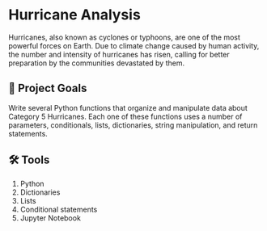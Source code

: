 
# Hurricane Analysis

Hurricanes, also known as cyclones or typhoons, are one of the most powerful forces on Earth. Due to climate change caused by human activity, the number and intensity of hurricanes has risen, calling for better preparation by the communities devastated by them.

## 🚀 Project Goals
Write several Python functions that organize and manipulate data about Category 5 Hurricanes. Each one of these functions uses a number of parameters, conditionals, lists, dictionaries, string manipulation, and return statements.

## 🛠 Tools
1. Python 
2. Dictionaries
3. Lists
4. Conditional statements
5. Jupyter Notebook
